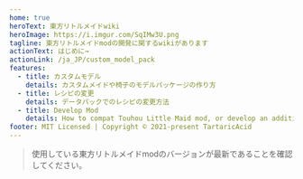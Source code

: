 ```yaml
---
home: true
heroText: 東方リトルメイドwiki
heroImage: https://i.imgur.com/SqIMw3U.png
tagline: 東方リトルメイドmodの開発に関するwikiがあります
actionText: はじめに→
actionLink: /ja_JP/custom_model_pack
features:
  - title: カスタムモデル
    details: カスタムメイドや椅子のモデルパッケージの作り方
  - title: レシピの変更
    details: データパックでのレシピの変更方法
  - title: Develop Mod
    details: How to compat Touhou Little Maid mod, or develop an addition
footer: MIT Licensed | Copyright © 2021-present TartaricAcid
---
```


> 使用している東方リトルメイドmodのバージョンが最新であることを確認してください。
